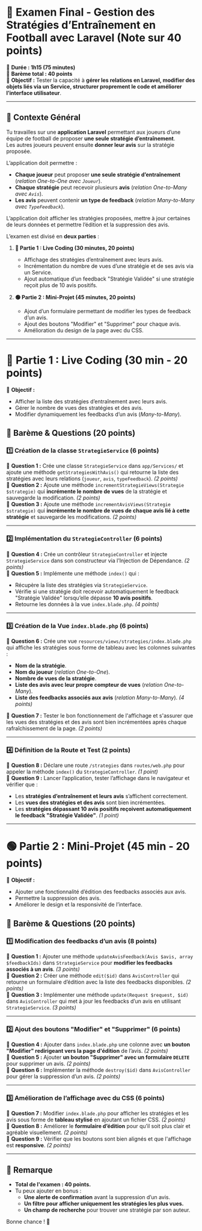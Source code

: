 # **📌 Examen Final - Gestion des Stratégies d’Entraînement en Football avec Laravel (Note sur 40 points)**  
📌 **Durée : 1h15 (75 minutes)**  
📌 **Barème total : 40 points**  
📌 **Objectif :** Tester la capacité à **gérer les relations en Laravel, modifier des objets liés via un Service, structurer proprement le code et améliorer l’interface utilisateur**.  

---

## **🔹 Contexte Général**  
Tu travailles sur une **application Laravel** permettant aux joueurs d’une équipe de football de proposer **une seule stratégie d’entraînement**.  
Les autres joueurs peuvent ensuite **donner leur avis** sur la stratégie proposée.  

L’application doit permettre :  
- **Chaque joueur** peut proposer **une seule stratégie d’entraînement** (*relation One-to-One avec `Joueur`*).  
- **Chaque stratégie** peut recevoir plusieurs **avis** (*relation One-to-Many avec `Avis`*).  
- **Les avis** peuvent contenir **un type de feedback** (*relation Many-to-Many avec `TypeFeedback`*).  

L’application doit afficher les stratégies proposées, mettre à jour certaines de leurs données et permettre l’édition et la suppression des avis.

L’examen est divisé en **deux parties** :

1. **🔴 Partie 1 : Live Coding (30 minutes, 20 points)**  
   - Affichage des stratégies d’entraînement avec leurs avis.  
   - Incrémentation du nombre de vues d’une stratégie et de ses avis via un Service.  
   - Ajout automatique d’un feedback "Stratégie Validée" si une stratégie reçoit plus de 10 avis positifs.  

2. **🟢 Partie 2 : Mini-Projet (45 minutes, 20 points)**  
   - Ajout d’un formulaire permettant de modifier les types de feedback d’un avis.  
   - Ajout des boutons "Modifier" et "Supprimer" pour chaque avis.  
   - Amélioration du design de la page avec du CSS.  

---

# **🔴 Partie 1 : Live Coding (30 min - 20 points)**  
📌 **Objectif :**  
- Afficher la liste des stratégies d’entraînement avec leurs avis.  
- Gérer le nombre de vues des stratégies et des avis.  
- Modifier dynamiquement les feedbacks d’un avis (*Many-to-Many*).  

## **🔹 Barème & Questions (20 points)**
### **1️⃣ Création de la classe `StrategieService` (6 points)**
📌 **Question 1 :** Crée une classe `StrategieService` dans `app/Services/` et ajoute une méthode `getStrategiesWithAvis()` qui retourne la liste des stratégies avec leurs relations (`joueur`, `avis`, `typeFeedback`). *(2 points)*  
📌 **Question 2 :** Ajoute une méthode `incrementStrategieViews(Strategie $strategie)` qui **incrémente le nombre de vues** de la stratégie et sauvegarde la modification. *(2 points)*  
📌 **Question 3 :** Ajoute une méthode `incrementAvisViews(Strategie $strategie)` qui **incrémente le nombre de vues de chaque avis lié à cette stratégie** et sauvegarde les modifications. *(2 points)*  

---

### **2️⃣ Implémentation du `StrategieController` (6 points)**
📌 **Question 4 :** Crée un contrôleur `StrategieController` et injecte `StrategieService` dans son constructeur via l’Injection de Dépendance. *(2 points)*  
📌 **Question 5 :** Implémente une méthode `index()` qui :
- Récupère la liste des stratégies via `StrategieService`.
- Vérifie si une stratégie doit recevoir automatiquement le feedback "Stratégie Validée" lorsqu’elle dépasse **10 avis positifs**.
- Retourne les données à la vue `index.blade.php`. *(4 points)*  

---

### **3️⃣ Création de la Vue `index.blade.php` (6 points)**
📌 **Question 6 :** Crée une vue `resources/views/strategies/index.blade.php` qui affiche les stratégies sous forme de tableau avec les colonnes suivantes :  
- **Nom de la stratégie**.  
- **Nom du joueur** (*relation One-to-One*).  
- **Nombre de vues de la stratégie**.  
- **Liste des avis avec leur propre compteur de vues** (*relation One-to-Many*).  
- **Liste des feedbacks associés aux avis** (*relation Many-to-Many*). *(4 points)*  

📌 **Question 7 :** Tester le bon fonctionnement de l'affichage et s'assurer que les vues des stratégies et des avis sont bien incrémentées après chaque rafraîchissement de la page. *(2 points)*  

---

### **4️⃣ Définition de la Route et Test (2 points)**
📌 **Question 8 :** Déclare une route `/strategies` dans `routes/web.php` pour appeler la méthode `index()` du `StrategieController`. *(1 point)*  
📌 **Question 9 :** Lancer l’application, tester l’affichage dans le navigateur et vérifier que :
- Les **stratégies d’entraînement et leurs avis** s’affichent correctement.
- Les **vues des stratégies et des avis** sont bien incrémentées.
- Les **stratégies dépassant 10 avis positifs reçoivent automatiquement le feedback "Stratégie Validée"**. *(1 point)*  

---

# **🟢 Partie 2 : Mini-Projet (45 min - 20 points)**  
📌 **Objectif :**  
- Ajouter une fonctionnalité d’édition des feedbacks associés aux avis.  
- Permettre la suppression des avis.  
- Améliorer le design et la responsivité de l’interface.  

## **🔹 Barème & Questions (20 points)**
### **1️⃣ Modification des feedbacks d’un avis (8 points)**
📌 **Question 1 :** Ajouter une méthode `updateAvisFeedback(Avis $avis, array $feedbackIds)` dans `StrategieService` pour **modifier les feedbacks associés à un avis**. *(3 points)*  
📌 **Question 2 :** Créer une méthode `edit($id)` dans `AvisController` qui retourne un formulaire d’édition avec la liste des feedbacks disponibles. *(2 points)*  
📌 **Question 3 :** Implémenter une méthode `update(Request $request, $id)` dans `AvisController` qui met à jour les feedbacks d’un avis en utilisant `StrategieService`. *(3 points)*  

---

### **2️⃣ Ajout des boutons "Modifier" et "Supprimer" (6 points)**
📌 **Question 4 :** Ajouter dans `index.blade.php` une colonne avec **un bouton "Modifier" redirigeant vers la page d'édition** de l’avis. *(2 points)*  
📌 **Question 5 :** Ajouter **un bouton "Supprimer" avec un formulaire `DELETE`** pour supprimer un avis. *(2 points)*  
📌 **Question 6 :** Implémenter la méthode `destroy($id)` dans `AvisController` pour gérer la suppression d’un avis. *(2 points)*  

---

### **3️⃣ Amélioration de l’affichage avec du CSS (6 points)**
📌 **Question 7 :** Modifier `index.blade.php` pour afficher les stratégies et les avis sous forme de **tableau stylisé** en ajoutant un fichier CSS. *(2 points)*  
📌 **Question 8 :** Améliorer le **formulaire d’édition** pour qu’il soit plus clair et agréable visuellement. *(2 points)*  
📌 **Question 9 :** Vérifier que les boutons sont bien alignés et que l'affichage est **responsive**. *(2 points)*  

---

## **📢 Remarque**
- **Total de l'examen : 40 points.**  
- Tu peux ajouter en bonus :
  - **Une alerte de confirmation** avant la suppression d’un avis.  
  - **Un filtre pour afficher uniquement les stratégies les plus vues.**  
  - **Un champ de recherche** pour trouver une stratégie par son auteur.  

Bonne chance ! 🚀